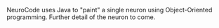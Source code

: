 NeuroCode uses Java to "paint" a single neuron using Object-Oriented programming.
Further detail of the neuron to come.